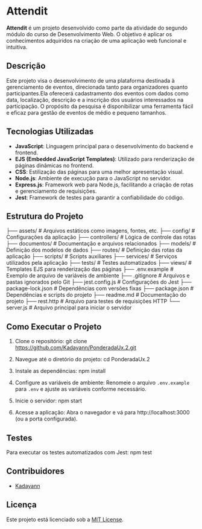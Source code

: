 # Attendit

**Attendit** é um projeto desenvolvido como parte da atividade do segundo módulo do curso de Desenvolvimento Web. O objetivo é aplicar os conhecimentos adquiridos na criação de uma aplicação web funcional e intuitiva.

## Descrição

Este projeto visa o desenvolvimento de uma plataforma destinada à gerenciamento de eventos, direcionada tanto para organizadores quanto participantes.Ela oferecerá cadastramento dos eventos com dados como data, localização, descrição e a inscrição dos usuários interessados na participação. O propósito da pesquisa é disponibilizar uma ferramenta fácil e eficaz para gestão de eventos de médio e pequeno tamanhos.

##  Tecnologias Utilizadas

- **JavaScript**: Linguagem principal para o desenvolvimento do backend e frontend.
- **EJS (Embedded JavaScript Templates)**: Utilizado para renderização de páginas dinâmicas no frontend.
- **CSS**: Estilização das páginas para uma melhor apresentação visual.
- **Node.js**: Ambiente de execução para o JavaScript no servidor.
- **Express.js**: Framework web para Node.js, facilitando a criação de rotas e gerenciamento de requisições.
- **Jest**: Framework de testes para garantir a confiabilidade do código.

## Estrutura do Projeto
├── assets/ # Arquivos estáticos como imagens, fontes, etc.
├── config/ # Configurações da aplicação
├── controllers/ # Lógica de controle das rotas
├── documentos/ # Documentação e arquivos relacionados
├── models/ # Definição dos modelos de dados
├── routes/ # Definição das rotas da aplicação
├── scripts/ # Scripts auxiliares
├── services/ # Serviços utilizados pela aplicação
├── tests/ # Testes automatizados
├── views/ # Templates EJS para renderização das páginas
├── .env.example # Exemplo de arquivo de variáveis de ambiente
├── .gitignore # Arquivos e pastas ignorados pelo Git
├── jest.config.js # Configurações do Jest
├── package-lock.json # Dependências com versões fixas
├── package.json # Dependências e scripts do projeto
├── readme.md # Documentação do projeto
├── rest.http # Arquivo para testes de requisições HTTP
└── server.js # Arquivo principal para iniciar o servidor

## Como Executar o Projeto

1. Clone o repositório:
   git clone https://github.com/Kadayann/PonderadaUx.2.git

2. Navegue até o diretório do projeto:
   cd PonderadaUx.2

3. Instale as dependências:
   npm install

4. Configure as variáveis de ambiente:
   Renomeie o arquivo `.env.example` para `.env` e ajuste as variáveis conforme necessário.

5. Inicie o servidor:
   npm start

6. Acesse a aplicação:
   Abra o navegador e vá para http://localhost:3000 (ou a porta configurada).

## Testes

Para executar os testes automatizados com Jest:
   npm test

## Contribuidores

- [Kadayann](https://github.com/Kadayann)

## Licença

Este projeto está licenciado sob a [MIT License](LICENSE).


